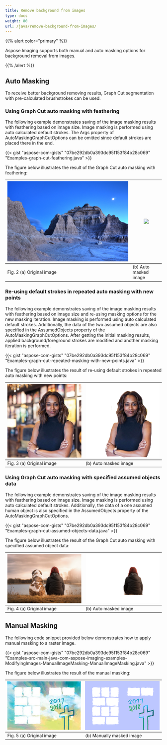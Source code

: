 ```yaml
---
title: Remove background from images
type: docs
weight: 80
url: /java/remove-background-from-images/
---
```


{{% alert color="primary" %}} 

Aspose.Imaging supports both manual and auto masking options for background removal from images.

{{% /alert %}} 

## **Auto Masking**
To receive better background removing results, Graph Cut segmentation with pre-calculated brushstrokes can be used.

### **Using Graph Cut auto masking with feathering**

The following example demonstrates saving of the image masking results with feathering based on image size. Image masking is performed using auto calculated default strokes. The Args property of AutoMaskingGraphCutOptions can be omitted since default strokes are placed there in the end.

{{< gist "aspose-com-gists" "07be292db0a393dc95f153f84b28c069" "Examples-graph-cut-feathering.java" >}}

The figure below illustrates the result of the Graph Cut auto masking with feathering:

| ![](remove-background_auto_2-1.jpg) | ![](remove-background_auto_2-2.png) |
| ------------------------------------------- | ------------------------------------------- |
| Fig. 2 (a) Original image                   | (b) Auto masked image                 |

### **Re-using default strokes in repeated auto masking with new points**

The following example demonstrates saving of the image masking results with feathering based on image size and re-using masking options for the new masking iteration. Image masking is performed using auto calculated default strokes. Additionally, the data of the two assumed objects are also specified in the AssumedObjects property of the AutoMaskingGraphCutOptions. After getting the initial masking results, applied background/foreground strokes are modified and another masking iteration is performed.

{{< gist "aspose-com-gists" "07be292db0a393dc95f153f84b28c069" "Examples-graph-cut-repeated-masking-with-new-points.java" >}}

The figure below illustrates the result of re-using default strokes in repeated auto masking with new points:

| ![](remove-background_auto_3-1.jpg) | ![](remove-background_auto_3-2.png) |
| ------------------------------------------- | ------------------------------------------- |
| Fig. 3 (a) Original image                   | (b) Auto masked image                   |

### **Using Graph Cut auto masking with specified assumed objects data**

The following example demonstrates saving of the image masking results with feathering based on image size. Image masking is performed using auto calculated default strokes. Additionally, the data of a one assumed human object is also specified in the AssumedObjects property of the AutoMaskingGraphCutOptions.

{{< gist "aspose-com-gists" "07be292db0a393dc95f153f84b28c069" "Examples-graph-cut-assumed-objects-data.java" >}}

The figure below illustrates the result of the Graph Cut auto masking with specified assumed object data:

| ![](remove-background_auto_4-1.jpg) | ![](remove-background_auto_4-2.png) |
| ------------------------------------------- | ------------------------------------------- |
| Fig. 4 (a) Original image                   | (b) Auto masked image                   |

## **Manual Masking**
The following code snippet provided below demonstrates how to apply manual masking to a raster image.

{{< gist "aspose-com-gists" "07be292db0a393dc95f153f84b28c069" "Examples-src-main-java-com-aspose-imaging-examples-ModifyingImages-ManualImageMasking-ManualImageMasking.java" >}}

The figure below illustrates the result of the manual masking:

| ![](remove-background_manual_1-1.jpg) | ![](remove-background_manual_1-2.png) |
| ------------------------------------------- | ------------------------------------------- |
| Fig. 5 (a) Original image                   | (b) Manually masked image                   |


